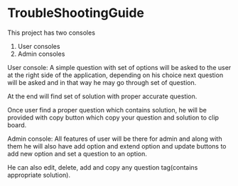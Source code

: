# TroubleShootingGuide

This project has two consoles
  1. User consoles
  2. Admin consoles
  
  User console:
A simple question with set of options will be asked to the user at the right side of the application, depending on his choice next question will be asked and in that way he may go through set of question.
 
 At the end will find set of solution with proper accurate question.
 
Once user find a proper question which contains solution, he will be provided with copy button which copy your question and solution to clip board.


   Admin console:
All features of user will be there for admin and along with them he will also have add option and extend option and update buttons to add new option and set a question to an option.
 

He can also edit, delete, add and copy any question tag(contains appropriate solution).

 
